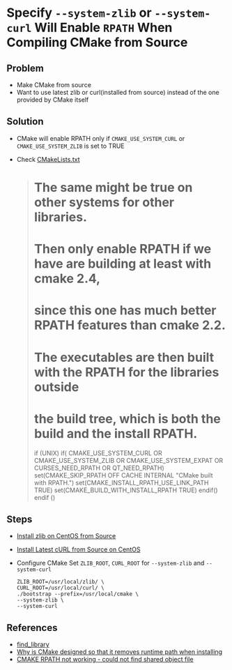 # Specify `--system-zlib` or `--system-curl` Will Enable `RPATH` When Compiling CMake from Source

## Problem
* Make CMake from source
* Want to use latest zlib or curl(installed from source) instead of the one provided by CMake itself

## Solution
* CMake will enable RPATH only if `CMAKE_USE_SYSTEM_CURL` or `CMAKE_USE_SYSTEM_ZLIB` is set to TRUE
* Check [CMakeLists.txt](https://github.com/Kitware/CMake/blob/v3.16.5/CMakeLists.txt#L750)

  ># The same might be true on other systems for other libraries.
  ># Then only enable RPATH if we have are building at least with cmake 2.4,
  ># since this one has much better RPATH features than cmake 2.2.
  ># The executables are then built with the RPATH for the libraries outside
  ># the build tree, which is both the build and the install RPATH.
  >if (UNIX)
  >  if(   CMAKE_USE_SYSTEM_CURL   OR  CMAKE_USE_SYSTEM_ZLIB
  >        OR  CMAKE_USE_SYSTEM_EXPAT  OR  CURSES_NEED_RPATH  OR  QT_NEED_RPATH)
  >    set(CMAKE_SKIP_RPATH OFF CACHE INTERNAL "CMake built with RPATH.")
  >    set(CMAKE_INSTALL_RPATH_USE_LINK_PATH TRUE)
  >    set(CMAKE_BUILD_WITH_INSTALL_RPATH TRUE)
  >  endif()
  >endif ()   

## Steps
* [Install zlib on CentOS from Source](https://github.com/northbright/Notes/blob/master/zlib/install-zlib-on-centos-from-source.md)
* [Install Latest cURL from Source on CentOS](https://github.com/northbright/Notes/blob/master/curl/install-latest-curl-from-source-on-centos.md)
* Configure CMake
Set `ZLIB_ROOT`, `CURL_ROOT` for `--system-zlib` and `--system-curl`

  ```
  ZLIB_ROOT=/usr/local/zlib/ \
  CURL_ROOT=/usr/local/curl/ \
  ./bootstrap --prefix=/usr/local/cmake \
  --system-zlib \
  --system-curl
  ```

## References
* [find_library](https://cmake.org/cmake/help/latest/command/find_library.html)
* [Why is CMake designed so that it removes runtime path when installing](https://stackoverflow.com/questions/32469953/why-is-cmake-designed-so-that-it-removes-runtime-path-when-installing/)
* [CMAKE RPATH not working - could not find shared object file](https://stackoverflow.com/questions/30398238/cmake-rpath-not-working-could-not-find-shared-object-file)
